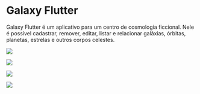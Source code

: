 # Galaxy Flutter

Galaxy Flutter é um aplicativo para um centro de cosmologia ficcional. Nele é possível cadastrar, remover, editar, listar e relacionar galáxias, órbitas, planetas, estrelas e outros corpos celestes.

![](https://i.imgur.com/vbYW31j.jpeg)

![](https://imgur.com/j6XsXqy.jpeg)

![](https://imgur.com/GcU4rBg.jpeg)

![](https://imgur.com/I2ridva.jpeg)

